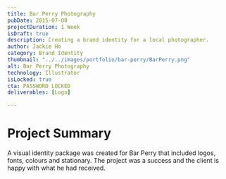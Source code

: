```yaml
---
title: Bar Perry Photography
pubDate: 2015-07-00
projectDuration: 1 Week
isDraft: true
description: Creating a brand identity for a local photographer.
author: Jackie Ho
category: Brand Identity
thumbnail: "../../images/portfolio/bar-perry/BarPerry.png"
alt: Bar Perry Photography
technology: Illustrator
isLocked: true
cta: PASSWORD LOCKED
deliverables: [Logo]

---
```

 
# Project Summary
A visual identity package was created for Bar Perry that included logos, fonts, colours and stationary. The project was a success and the client is happy with what he had received.









